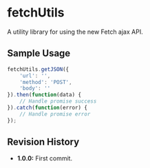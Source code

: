 # fetchUtils
A utility library for using the new Fetch ajax API.

## Sample Usage
``` javascript
fetchUtils.getJSON({
	'url': '',
	'method': 'POST',
	'body': ''
}).then(function(data) {
	// Handle promise success
}).catch(function(error) {
	// Handle promise error
});
```

## Revision History
* **1.0.0:** First commit.